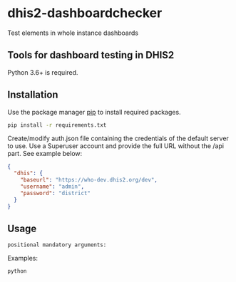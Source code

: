 # dhis2-dashboardchecker

Test elements in whole instance dashboards

## Tools for dashboard testing in DHIS2

Python 3.6+ is required.

## Installation

Use the package manager [pip](https://pip.pypa.io/en/stable/) to install required packages.

```bash
pip install -r requirements.txt
```

Create/modify auth.json file containing the credentials of the default server to use. Use a Superuser account and provide the full URL without the /api part. See example below:

```json
{
  "dhis": {
    "baseurl": "https://who-dev.dhis2.org/dev",
    "username": "admin",
    "password": "district"
  }
}
```

## Usage

	positional mandatory arguments:

	  
Examples:
```bash
python 
```
